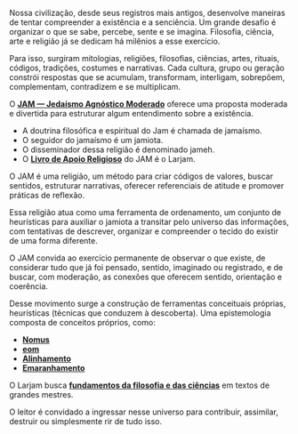 Nossa civilização, desde seus registros mais antigos, desenvolve maneiras de tentar compreender a existência e a senciência. Um grande desafio é organizar o que se sabe, percebe, sente e se imagina. Filosofia, ciência, arte e religião já se dedicam há milênios a esse exercício.

Para isso, surgiram mitologias, religiões, filosofias, ciências, artes, rituais, códigos, tradições, costumes e narrativas. Cada cultura, grupo ou geração constrói respostas que se acumulam, transformam, interligam, sobrepõem, complementam, contradizem e se multiplicam.

O [**JAM — Jedaísmo Agnóstico Moderado**](jam/nome.md) oferece uma proposta moderada e divertida para estruturar algum entendimento sobre a existência.
  - A doutrina filosófica e espiritual do Jam é chamada de jamaísmo.
  - O seguidor do jamaísmo é um jamiota.
  - O disseminador dessa religião é denominado jameh.
  - O [**Livro de Apoio Religioso**](larjam.md) do JAM é o Larjam.

O JAM é uma religião, um método para criar códigos de valores, buscar sentidos, estruturar narrativas, oferecer referenciais de atitude e promover práticas de reflexão.

Essa religião atua como uma ferramenta de ordenamento, um conjunto de heurísticas para auxiliar o jamiota a transitar pelo universo das informações, com tentativas de descrever, organizar e compreender o tecido do existir de uma forma diferente.

O JAM convida ao exercício permanente de observar o que existe, de considerar tudo que já foi pensado, sentido, imaginado ou registrado, e de buscar, com moderação, as conexões que oferecem sentido, orientação e coerência.

Desse movimento surge a construção de ferramentas conceituais próprias, heurísticas (técnicas que conduzem à descoberta). Uma epistemologia composta de conceitos próprios, como:

- [**Nomus**](fundamentos/epistemologia/nomus.md)
- [**eom**](fundamentos/epistemologia/eom.md)
- [**Alinhamento**](fundamentos/epistemologia/alinhamento.md)
- [**Emaranhamento**](fundamentos/epistemologia/emaranhamento.md)

O Larjam busca [**fundamentos da filosofia e das ciências**](construcao/referencias_filosoficas.md) em textos de grandes mestres. 

O leitor é convidado a ingressar nesse universo para contribuir, assimilar, destruir ou simplesmente rir de tudo isso.